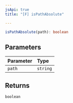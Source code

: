 ```yaml
---
jsApi: true
title: "[F] isPathAbsolute"

---
```

```ts
isPathAbsolute(path): boolean
```

## Parameters

| Parameter | Type |
| :------ | :------ |
| `path` | `string` |

## Returns

`boolean`
